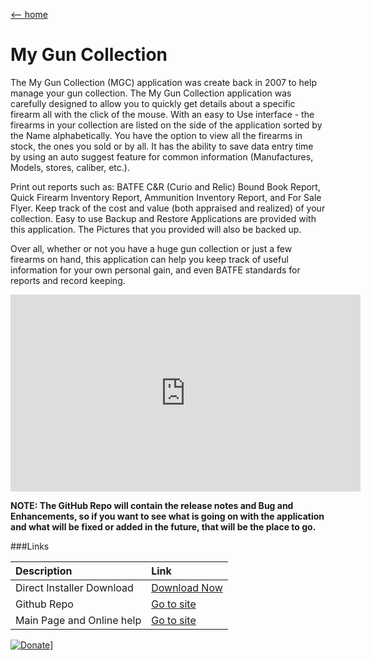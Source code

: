[ <-- home](README.md)
# My Gun Collection

The My Gun Collection (MGC) application was create back in 2007 to help manage your gun collection.  The My Gun Collection application was carefully designed to allow you to quickly get details about a specific firearm all with the click of the mouse.   With an easy to Use interface - the firearms in your collection are listed on the side of the application sorted by the Name alphabetically.  You have the option to view all the firearms in stock, the ones you sold or by all.  It has the ability to save data entry time by using an auto suggest feature for common information (Manufactures, Models, stores, caliber, etc.).

Print out reports such as: BATFE C&R (Curio and Relic) Bound Book Report, Quick Firearm Inventory Report, Ammunition Inventory Report, and For Sale Flyer.  Keep track of the cost and value (both appraised and realized) of your collection.  Easy to use Backup and Restore Applications are provided with this application.  The Pictures that you provided will also be backed up.

Over all, whether or not you have a huge gun collection or just a few firearms on hand, this application can help you keep track of useful information for your own personal gain, and even BATFE standards for reports and record keeping.

<iframe width="560" height="315" src="https://www.youtube.com/embed/0zEmtlcdnPg" title="YouTube video player" frameborder="0" allow="accelerometer; autoplay; clipboard-write; encrypted-media; gyroscope; picture-in-picture" allowfullscreen></iframe>

**NOTE:  The GitHub Repo will contain the release notes and Bug and Enhancements, so if you want to see what is going on with the application and what will be fixed or added in the future, that will be the place to go.**

###Links

| Description | Link |     
|:--|:--|
| Direct Installer Download | [Download Now](https://github.com/burnsoftnet/MyGunCollection/releases/download/v6.5/BSMyGunCollection_Setup.msi) |
| Github Repo | [Go to site](https://github.com/burnsoftnet/MyGunCollection) |
| Main Page and Online help | [Go to site](https://www.myguncollection.net)  |     

[![Donate](https://www.paypalobjects.com/en_US/i/btn/btn_donateCC_LG.gif)](https://www.paypal.com/cgi-bin/webscr?cmd=_s-xclick&hosted_button_id=JSW8XEMQVH4BE)]
